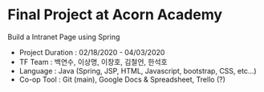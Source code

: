# Final Project at Acorn Academy

Build a Intranet Page using Spring
- Project Duration : 02/18/2020 - 04/03/2020
- TF Team : 백연수, 이상명, 이창호, 김철언, 한석호
- Language : Java (Spring, JSP, HTML, Javascript, bootstrap, CSS, etc...)
- Co-op Tool : Git (main), Google Docs & Spreadsheet, Trello (?)
